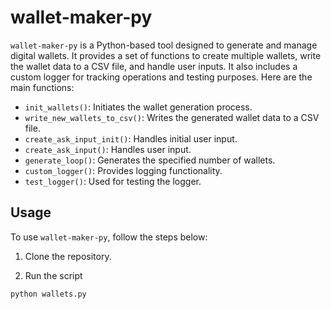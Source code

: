 # wallet-maker-py

`wallet-maker-py` is a Python-based tool designed to generate and manage digital wallets. It provides a set of functions to create multiple wallets, write the wallet data to a CSV file, and handle user inputs. It also includes a custom logger for tracking operations and testing purposes. Here are the main functions:

- `init_wallets()`: Initiates the wallet generation process.
- `write_new_wallets_to_csv()`: Writes the generated wallet data to a CSV file.
- `create_ask_input_init()`: Handles initial user input.
- `create_ask_input()`: Handles user input.
- `generate_loop()`: Generates the specified number of wallets.
- `custom_logger()`: Provides logging functionality.
- `test_logger()`: Used for testing the logger.

## Usage

To use `wallet-maker-py`, follow the steps below:

1. Clone the repository. 

2. Run the script

```python
python wallets.py
```
